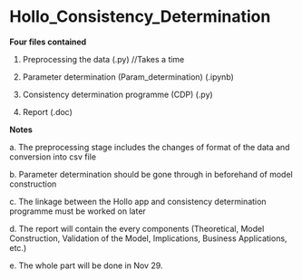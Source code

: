 # Hollo_Consistency_Determination

**Four files contained**

1. Preprocessing the data (.py)  //Takes a time

2. Parameter determination (Param_determination) (.ipynb)

3. Consistency determination programme (CDP) (.py)

4. Report (.doc)

**Notes**

a. The preprocessing stage includes the changes of format of the data and conversion into csv file

b. Parameter determination should be gone through in beforehand of model construction

c. The linkage between the Hollo app and consistency determination programme must be worked on later

d. The report will contain the every components (Theoretical, Model Construction, Validation of the Model, Implications, Business Applications, etc.)

e. The whole part will be done in Nov 29.

